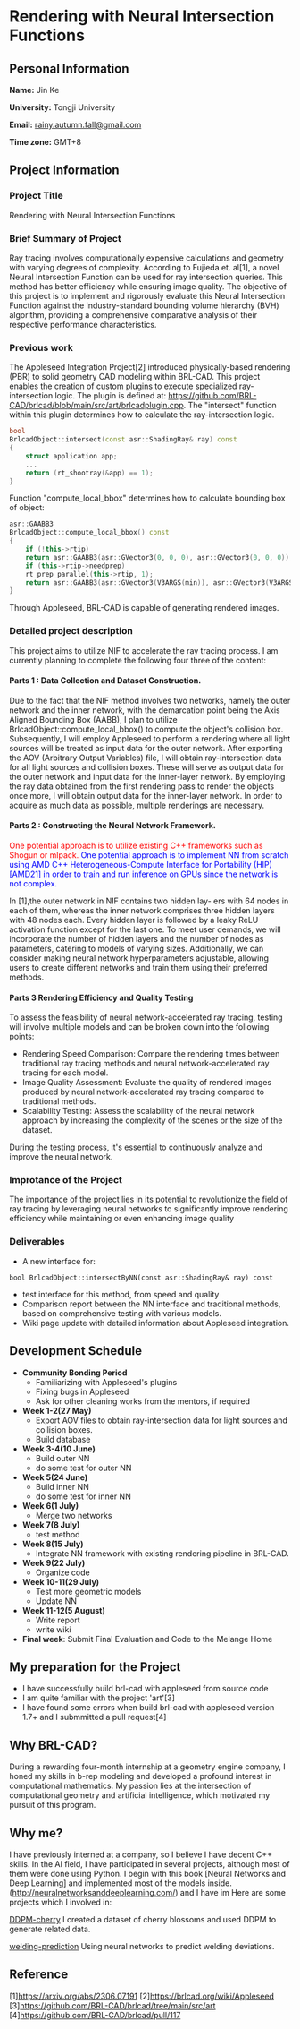 # Rendering with Neural Intersection Functions

## Personal Information

**Name:** Jin Ke

**University:** Tongji University

**Email:**  rainy.autumn.fall@gmail.com

**Time zone:** GMT+8


## Project Information

### Project Title
Rendering with Neural Intersection Functions
### Brief Summary of Project
Ray tracing involves computationally expensive calculations and geometry with varying degrees of complexity. According to Fujieda et. al[1], a novel Neural Intersection Function can be used for ray intersection queries. This method has better efficiency while ensuring image quality.  The objective of this project is to implement and rigorously evaluate this Neural Intersection Function against the industry-standard bounding volume hierarchy (BVH) algorithm, providing a comprehensive comparative analysis of their respective performance characteristics.
### Previous work
The Appleseed Integration Project[2] introduced physically-based rendering (PBR) to solid geometry CAD modeling within BRL-CAD. This project enables the creation of custom plugins to execute specialized ray-intersection logic. The plugin is defined at: https://github.com/BRL-CAD/brlcad/blob/main/src/art/brlcadplugin.cpp. The "intersect" function within this plugin determines how to calculate the ray-intersection logic.
```cpp
bool
BrlcadObject::intersect(const asr::ShadingRay& ray) const
{
    struct application app;
    ...
    return (rt_shootray(&app) == 1);
}
``` 
Function "compute_local_bbox" determines how to calculate bounding box of object:
```cpp
asr::GAABB3
BrlcadObject::compute_local_bbox() const
{
    if (!this->rtip)
	return asr::GAABB3(asr::GVector3(0, 0, 0), asr::GVector3(0, 0, 0));
    if (this->rtip->needprep)
	rt_prep_parallel(this->rtip, 1);
    return asr::GAABB3(asr::GVector3(V3ARGS(min)), asr::GVector3(V3ARGS(max)));
}
```
Through Appleseed, BRL-CAD is capable of generating rendered images.

### Detailed project description
This project aims to utilize NIF to accelerate the ray tracing process. I am currently planning to complete the following four three of the content:
#### Parts 1 : Data Collection and Dataset Construction.
Due to the fact that the NIF method involves two networks, namely the outer network and the inner network, with the demarcation point being the Axis Aligned Bounding Box (AABB), I plan to utilize BrlcadObject::compute_local_bbox() to compute the object's collision box. Subsequently, I will employ Appleseed to perform a rendering where all light sources will be treated as input data for the outer network. After exporting the AOV (Arbitrary Output Variables) file, I will obtain ray-intersection data for all light sources and collision boxes. These will serve as output data for the outer network and input data for the inner-layer network. By employing the ray data obtained from the first rendering pass to render the objects once more, I will obtain output data for the inner-layer network.
In order to acquire as much data as possible, multiple renderings are necessary.
#### Parts 2 : Constructing the Neural Network Framework.
<font color="red">One potential approach is to utilize existing C++ frameworks such as Shogun or mlpack.</font>
<font color="blue">One potential approach is to implement NN from scratch using AMD C++ Heterogeneous-Compute Interface for Portability (HIP) [AMD21] in order to train and run inference on GPUs since the network is not complex. 
</font>

In [1],the outer network in NIF contains two hidden lay- ers with 64 nodes in each of them, whereas the inner network comprises three hidden layers with 48 nodes each. Every hidden layer is followed by a leaky ReLU activation function except for the last one. To meet user demands, we will incorporate the number of hidden layers and the number of nodes as parameters, catering to models of varying sizes. Additionally, we can consider making neural network hyperparameters adjustable, allowing users to create different networks and train them using their preferred methods.
#### Parts 3 Rendering Efficiency and Quality Testing
To assess the feasibility of neural network-accelerated ray tracing, testing will involve multiple models and can be broken down into the following points:
* Rendering Speed Comparison: Compare the rendering times between traditional ray tracing methods and neural network-accelerated ray tracing for each model.
* Image Quality Assessment: Evaluate the quality of rendered images produced by neural network-accelerated ray tracing compared to traditional methods.
* Scalability Testing: Assess the scalability of the neural network approach by increasing the complexity of the scenes or the size of the dataset. 

During the testing process, it's essential to continuously analyze and improve the neural network.   
### Improtance of the Project
The importance of the project lies in its potential to revolutionize the field of ray tracing by leveraging neural networks to significantly improve rendering efficiency while maintaining or even enhancing image quality
### Deliverables
* A new interface for:
```
bool BrlcadObject::intersectByNN(const asr::ShadingRay& ray) const
```
* test interface for this method, from speed and quality
* Comparison report between the NN interface and traditional methods, based on comprehensive testing with various models.
* Wiki page update with detailed information about Appleseed integration.

## Development Schedule
   - **Community Bonding Period**
      - Familiarizing with Appleseed's plugins
      - Fixing bugs in Appleseed
      - Ask for other cleaning works from the mentors, if required
   - **Week 1-2(27 May)** 
      - Export AOV files to obtain ray-intersection data for light sources and collision boxes.
      - Build database
   - **Week 3-4(10 June)**
      - Build outer NN
      - do some test for outer NN 
   - **Week 5(24 June)**
      - Build inner NN
      - do some test for inner NN 
   - **Week 6(1 July)** 
      - Merge two networks
   - **Week 7(8 July)**
      - test method
   - **Week 8(15 July)**
      - Integrate NN framework with existing rendering pipeline in BRL-CAD.
   - **Week 9(22 July)**
      - Organize code
   - **Week 10-11(29 July)**
      - Test more geometric models
      - Update NN
   - **Week 11-12(5 August)** 
      - Write report
      - write wiki
   - **Final week**:  Submit Final Evaluation and Code to the Melange Home


## My preparation for the Project
* I have successfully build brl-cad with appleseed from source code
* I am quite familiar with the project 'art'[3]
* I have found some errors when build brl-cad with appleseed version 1.7+ and I submmitted a pull request[4]

## Why BRL-CAD?
During a rewarding four-month internship at a geometry engine company, I honed my skills in b-rep modeling and developed a profound interest in computational mathematics. My passion lies at the intersection of computational geometry and artificial intelligence, which motivated my pursuit of this program.
## Why me?
I have previously interned at a company, so I believe I have decent C++ skills. In the AI field, I have participated in several projects, although most of them were done using Python. I begin with this book [Neural Networks and Deep Learning] and implemented most of the models inside.(http://neuralnetworksanddeeplearning.com/) and I have im
Here are some projects which I involved in:

[DDPM-cherry](https://github.com/Rainy-fall-end/DDPM-cherry)
I created a dataset of cherry blossoms and used DDPM to generate related data.

[welding-prediction](https://github.com/Rainy-fall-end/welding-prediction)
Using neural networks to predict welding deviations.

## Reference
[1]https://arxiv.org/abs/2306.07191
[2]https://brlcad.org/wiki/Appleseed
[3]https://github.com/BRL-CAD/brlcad/tree/main/src/art
[4]https://github.com/BRL-CAD/brlcad/pull/117